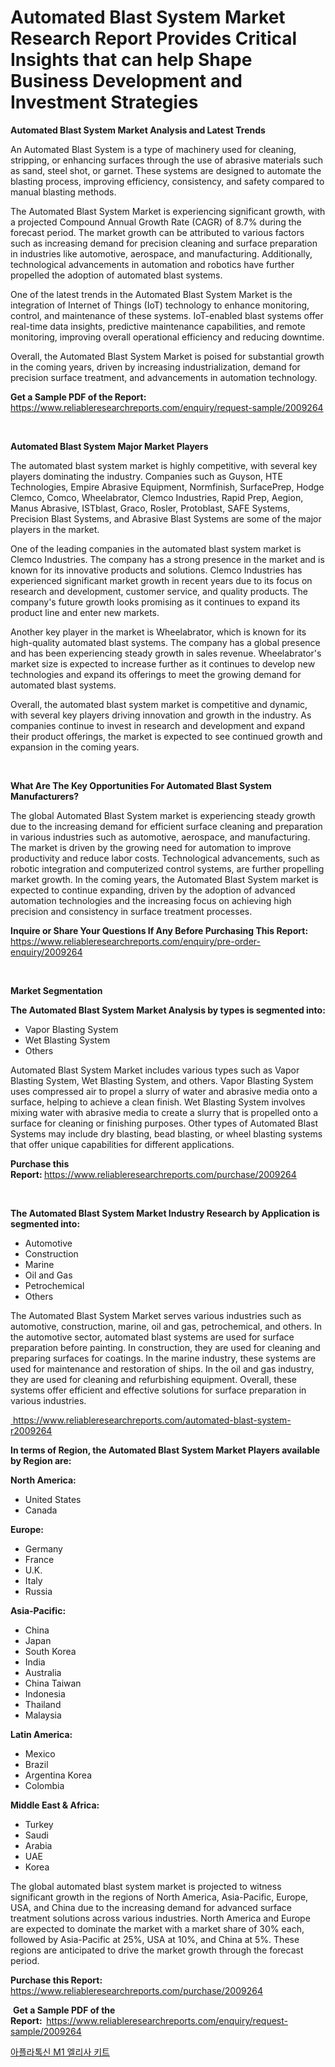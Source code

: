 <p><h1>Automated Blast System Market Research Report Provides Critical Insights that can help Shape Business Development and Investment Strategies</h1></p><p><strong>Automated Blast System Market Analysis and Latest Trends</strong></p>
<p><p>An Automated Blast System is a type of machinery used for cleaning, stripping, or enhancing surfaces through the use of abrasive materials such as sand, steel shot, or garnet. These systems are designed to automate the blasting process, improving efficiency, consistency, and safety compared to manual blasting methods. </p><p>The Automated Blast System Market is experiencing significant growth, with a projected Compound Annual Growth Rate (CAGR) of 8.7% during the forecast period. The market growth can be attributed to various factors such as increasing demand for precision cleaning and surface preparation in industries like automotive, aerospace, and manufacturing. Additionally, technological advancements in automation and robotics have further propelled the adoption of automated blast systems.</p><p>One of the latest trends in the Automated Blast System Market is the integration of Internet of Things (IoT) technology to enhance monitoring, control, and maintenance of these systems. IoT-enabled blast systems offer real-time data insights, predictive maintenance capabilities, and remote monitoring, improving overall operational efficiency and reducing downtime.</p><p>Overall, the Automated Blast System Market is poised for substantial growth in the coming years, driven by increasing industrialization, demand for precision surface treatment, and advancements in automation technology.</p></p>
<p><strong>Get a Sample PDF of the Report:&nbsp;</strong> <a href="https://www.reliableresearchreports.com/enquiry/request-sample/2009264">https://www.reliableresearchreports.com/enquiry/request-sample/2009264</a></p>
<p>&nbsp;</p>
<p><strong>Automated Blast System Major Market Players</strong></p>
<p><p>The automated blast system market is highly competitive, with several key players dominating the industry. Companies such as Guyson, HTE Technologies, Empire Abrasive Equipment, Normfinish, SurfacePrep, Hodge Clemco, Comco, Wheelabrator, Clemco Industries, Rapid Prep, Aegion, Manus Abrasive, ISTblast, Graco, Rosler, Protoblast, SAFE Systems, Precision Blast Systems, and Abrasive Blast Systems are some of the major players in the market.</p><p>One of the leading companies in the automated blast system market is Clemco Industries. The company has a strong presence in the market and is known for its innovative products and solutions. Clemco Industries has experienced significant market growth in recent years due to its focus on research and development, customer service, and quality products. The company's future growth looks promising as it continues to expand its product line and enter new markets.</p><p>Another key player in the market is Wheelabrator, which is known for its high-quality automated blast systems. The company has a global presence and has been experiencing steady growth in sales revenue. Wheelabrator's market size is expected to increase further as it continues to develop new technologies and expand its offerings to meet the growing demand for automated blast systems.</p><p>Overall, the automated blast system market is competitive and dynamic, with several key players driving innovation and growth in the industry. As companies continue to invest in research and development and expand their product offerings, the market is expected to see continued growth and expansion in the coming years.</p></p>
<p>&nbsp;</p>
<p><strong>What Are The Key Opportunities For Automated Blast System Manufacturers?</strong></p>
<p><p>The global Automated Blast System market is experiencing steady growth due to the increasing demand for efficient surface cleaning and preparation in various industries such as automotive, aerospace, and manufacturing. The market is driven by the growing need for automation to improve productivity and reduce labor costs. Technological advancements, such as robotic integration and computerized control systems, are further propelling market growth. In the coming years, the Automated Blast System market is expected to continue expanding, driven by the adoption of advanced automation technologies and the increasing focus on achieving high precision and consistency in surface treatment processes.</p></p>
<p><strong>Inquire or Share Your Questions If Any Before Purchasing This Report:</strong> <a href="https://www.reliableresearchreports.com/enquiry/pre-order-enquiry/2009264">https://www.reliableresearchreports.com/enquiry/pre-order-enquiry/2009264</a></p>
<p>&nbsp;</p>
<p><strong>Market Segmentation</strong></p>
<p><strong>The Automated Blast System Market Analysis by types is segmented into:</strong></p>
<p><ul><li>Vapor Blasting System</li><li>Wet Blasting System</li><li>Others</li></ul></p>
<p><p>Automated Blast System Market includes various types such as Vapor Blasting System, Wet Blasting System, and others. Vapor Blasting System uses compressed air to propel a slurry of water and abrasive media onto a surface, helping to achieve a clean finish. Wet Blasting System involves mixing water with abrasive media to create a slurry that is propelled onto a surface for cleaning or finishing purposes. Other types of Automated Blast Systems may include dry blasting, bead blasting, or wheel blasting systems that offer unique capabilities for different applications.</p></p>
<p><strong>Purchase this Report:&nbsp;</strong><a href="https://www.reliableresearchreports.com/purchase/2009264">https://www.reliableresearchreports.com/purchase/2009264</a></p>
<p>&nbsp;</p>
<p><strong>The Automated Blast System Market Industry Research by Application is segmented into:</strong></p>
<p><ul><li>Automotive</li><li>Construction</li><li>Marine</li><li>Oil and Gas</li><li>Petrochemical</li><li>Others</li></ul></p>
<p><p>The Automated Blast System Market serves various industries such as automotive, construction, marine, oil and gas, petrochemical, and others. In the automotive sector, automated blast systems are used for surface preparation before painting. In construction, they are used for cleaning and preparing surfaces for coatings. In the marine industry, these systems are used for maintenance and restoration of ships. In the oil and gas industry, they are used for cleaning and refurbishing equipment. Overall, these systems offer efficient and effective solutions for surface preparation in various industries.</p></p>
<p><a href="https://www.reliableresearchreports.com/automated-blast-system-r2009264">&nbsp;https://www.reliableresearchreports.com/automated-blast-system-r2009264</a></p>
<p><strong>In terms of Region, the Automated Blast System Market Players available by Region are:</strong></p>
<p>
    <p> <strong> North America: </strong>
        <ul>
            <li>United States</li>
            <li>Canada</li>
        </ul>
        </p> 
    <p> <strong> Europe: </strong>
        <ul>
            <li>Germany</li>
            <li>France</li>
            <li>U.K.</li>
            <li>Italy</li>
            <li>Russia</li>
        </ul>
        </p> 
    <p> <strong> Asia-Pacific: </strong>
        <ul>
            <li>China</li>
            <li>Japan</li>
            <li>South Korea</li>
            <li>India</li>
            <li>Australia</li>
            <li>China Taiwan</li>
            <li>Indonesia</li>
            <li>Thailand</li>
            <li>Malaysia</li>
        </ul>
        </p> 
    <p> <strong> Latin America: </strong>
        <ul>
            <li>Mexico</li>
            <li>Brazil</li>
            <li>Argentina Korea</li>
            <li>Colombia</li>
        </ul>
        </p> 
    <p> <strong> Middle East & Africa: </strong>
        <ul>
            <li>Turkey</li>
            <li>Saudi</li>
            <li>Arabia</li>
            <li>UAE</li>
            <li>Korea</li>
        </ul>
    </p>
    </p>
<p><p>The global automated blast system market is projected to witness significant growth in the regions of North America, Asia-Pacific, Europe, USA, and China due to the increasing demand for advanced surface treatment solutions across various industries. North America and Europe are expected to dominate the market with a market share of 30% each, followed by Asia-Pacific at 25%, USA at 10%, and China at 5%. These regions are anticipated to drive the market growth through the forecast period.</p></p>
<p><strong>Purchase this Report: </strong><a href="https://www.reliableresearchreports.com/purchase/2009264">https://www.reliableresearchreports.com/purchase/2009264</a></p>
<p>&nbsp;<strong>Get a Sample PDF of the Report:&nbsp;&nbsp;</strong><a href="https://www.reliableresearchreports.com/enquiry/request-sample/2009264">https://www.reliableresearchreports.com/enquiry/request-sample/2009264</a></p>
<p><strong></strong></p>
<p><p><a href="https://github.com/laholand/Market-Research-Report-List-3/blob/main/505224431617.md">아플라톡신 M1 엘리사 키트</a></p></p>